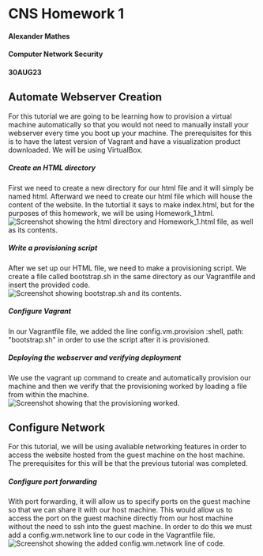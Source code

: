 # CNS Homework 1
#### Alexander Mathes
#### Computer Network Security
#### 30AUG23
## Automate Webserver Creation
For this tutorial we are going to be learning how to provision a virtual machine automatically so that you would not need to manually install your webserver every time you boot up your machine.  The prerequisites for this is to have the latest version of Vagrant and have a visualization product downloaded.  We will be using VirtualBox.
##### Create an HTML directory
First we need to create a new directory for our html file and it will simply be named html.  Afterward we need to create our html file which will house the content of the website.  In the tutortial it says to make index.html, but for the purposes of this homework, we will be using Homework_1.html.
![Screenshot showing the html directory and Homework_1.html file, as well as its contents.](<img width="514" alt="html_ss" src="https://github.com/RoboTurtle/CNS/assets/70544712/8b41cebb-bf36-4ba0-be4f-0c489faa79f5">)
##### Write a provisioning script
After we set up our HTML file, we need to make a provisioning script.  We create a file called bootstrap.sh in the same directory as our Vagrantfile and insert the provided code.
![Screenshot showing bootstrap.sh and its contents.](<img width="650" alt="bootstrapss" src="https://github.com/RoboTurtle/CNS/assets/70544712/fcc44b06-f7ad-4eab-ad98-e33f39c7fb90">)
##### Configure Vagrant
In our Vagrantfile file, we added the line config.vm.provision :shell, path: "bootstrap.sh" in order to use the script after it is provisioned.
##### Deploying the webserver and verifying deployment
We use the vagrant up command to create and automatically provision our machine and then we verify that the provisioning worked by loading a file from within the machine.
![Screenshot showing that the provisioning worked.](<img width="960" alt="wget_ss" src="https://github.com/RoboTurtle/CNS/assets/70544712/ca13402a-f1d8-4c2e-b005-328b4a804012">)
## Configure Network
For this tutorial, we will be using avaliable networking features in order to access the website hosted from the guest machine on the host machine.  
The prerequisites for this will be that the previous tutorial was completed.
##### Configure port forwarding
With port forwarding, it will allow us to specify ports on the guest machine so that we can share it with our host machine.  This would allow us to access the port on the guest machine directly from our host machine without the need to ssh into the guest machine.  In order to do this we must add a config.wm.network line to our code in the Vagrantfile file.
![Screenshot showing the added config.wm.network line of code.](https://github.com/RoboTurtle/CNS/assets/70544712/65817dfa-f28b-4372-b957-32723e33bcfd)



